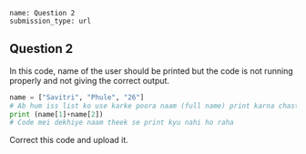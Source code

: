 ```ngMeta
name: Question 2
submission_type: url
```
## Question 2

In this code, name of the user should be printed but the code is not running properly and not giving the correct output.
```python
name = ["Savitri", "Phule", "26"]
# Ab hum iss list ko use karke poora naam (full name) print karna chaste hai
print (name[1]+name[2])
# Code mei dekhiye naam theek se print kyu nahi ho raha
```

Correct this code and upload it.
